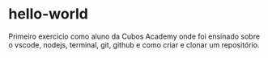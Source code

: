 # hello-world
Primeiro exercicio como aluno da Cubos Academy onde foi ensinado sobre o vscode, nodejs, terminal, git, github e como criar e clonar um repositório.

